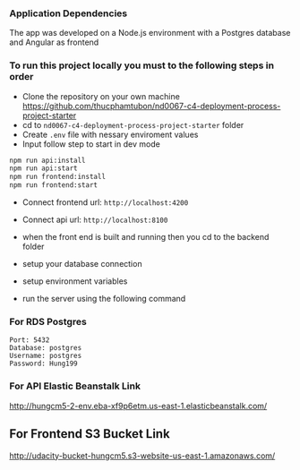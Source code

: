 ### Application Dependencies
The app was developed on a Node.js environment with a Postgres database and Angular as frontend

### To run this project locally you must to the following steps in order
- Clone the repository on your own machine
  https://github.com/thucphamtubon/nd0067-c4-deployment-process-project-starter
- cd to `nd0067-c4-deployment-process-project-starter` folder
- Create `.env` file with nessary enviroment values
- Input follow step to start in dev mode
```bash
npm run api:install
npm run api:start
npm run frontend:install
npm run frontend:start
```
- Connect frontend url: `http://localhost:4200`
- Connect api url: `http://localhost:8100`

- when the front end is built and running then you cd to the backend folder
- setup your database connection
- setup environment variables
- run the server using the following command


### For RDS Postgres
```Host: database-1.cqmhdelgtyti.us-east-1.rds.amazonaws.com
Port: 5432
Database: postgres
Username: postgres
Password: Hung199
```

### For API Elastic Beanstalk Link
http://hungcm5-2-env.eba-xf9p6etm.us-east-1.elasticbeanstalk.com/

## For Frontend S3 Bucket Link
http://udacity-bucket-hungcm5.s3-website-us-east-1.amazonaws.com/
